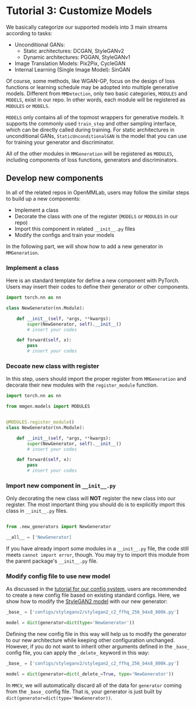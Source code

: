 # Tutorial 3: Customize Models

We basically categorize our supported models into 3 main streams according to tasks:

- Unconditional GANs:
    - Static architectures: DCGAN, StyleGANv2
    - Dynamic architectures: PGGAN, StyleGANv1
- Image Translation Models: Pix2Pix, CycleGAN
- Internal Learning (Single Image Model): SinGAN

Of course, some methods, like WGAN-GP, focus on the design of loss functions or learning schedule may be adopted into multiple generative models. Different from `MMDetection`, only two basic categories, `MODULES` and `MODELS`, exist in our repo. In other words, each module will be registered as `MODULES` or `MODELS`.

`MODELS` only contains all of the topmost wrappers for generative models. It supports the commonly used `train_step` and other sampling interface, which can be directly called during training. For static architectures in unconditional GANs, `StaticUnconditionalGAN` is the model that you can use for training your generator and discriminator.

All of the other modules in `MMGeneration` will be registered as `MODULES`, including components of loss functions, generators and discriminators.

## Develop new components

In all of the related repos in OpenMMLab, users may follow the similar steps to build up a new components:


- Implement a class
- Decorate the class with one of the register (`MODELS` or `MODULES` in our repo)
- Import this component in related `__init__.py` files
- Modify the configs and train your models

In the following part, we will show how to add a new generator in `MMGeneration`.

### Implement a class

Here is an standard template for define a new component with PyTorch. Users may insert their codes to define their generator or other components.

```python
import torch.nn as nn

class NewGenerator(nn.Module):

    def __init__(self, *args, **kwargs):
        super(NewGenerator, self).__init__()
        # insert your codes

    def forward(self, x):
        pass
        # insert your codes
```

### Decoate new class with register

In this step, users should import the proper register from `MMGeneration` and decorate their new modules with the `register_module` function.

```python
import torch.nn as nn

from mmgen.models import MODULES


@MODULES.register_module()
class NewGenerator(nn.Module):

    def __init__(self, *args, **kwargs):
        super(NewGenerator, self).__init__()
        # insert your codes

    def forward(self, x):
        pass
        # insert your codes
```

### Import new component in `__init__.py`

Only decorating the new class will **NOT** register the new class into our register. The most important thing you should do is to explicitly import this class in `__init__.py` files.

```python

from .new_generators import NewGenerator

__all__ = ['NewGenerator]
```

If you have already import some modules in a `__init__.py` file, the code still meets `cannot import error`, though. You may try to import this module from the parent package's `__init__.py` file.

### Modify config file to use new model

As discussed in the [tutorial for our config system](https://github.com/open-mmlab/mmgeneration/blob/master/docs/en/tutorials/config.md), users are recommended to create a new config file based on existing standard configs. Here, we show how to modify the [StyleGAN2 model](https://github.com/open-mmlab/mmgeneration/blob/master/configs/styleganv2/stylegan2_c2_ffhq_256_b4x8_800k.py) with our new generator:

```python
_base_ = ['configs/styleganv2/stylegan2_c2_ffhq_256_b4x8_800k.py']

model = dict(generator=dict(type='NewGenerator'))
```

Defining the new config file in this way will help us to modify the generator to our new architecture while keeping other configuration unchanged. However, if you do not want to inherit other arguments defined in the `_base_` config file, you can apply the `_delete_` keyword in this way:

```python
_base_ = ['configs/styleganv2/stylegan2_c2_ffhq_256_b4x8_800k.py']

model = dict(generator=dict(_delete_=True, type='NewGenerator'))
```

In `MMCV`, we will automatically discard all of the data for `generator` coming from the `_base_` config file. That is, your generator is just built by `dict(generator=dict(type='NewGenerator))`.
